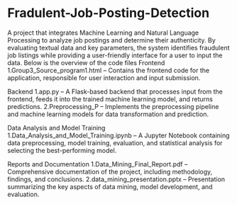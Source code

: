 # Fradulent-Job-Posting-Detection
A project that integrates Machine Learning and Natural Language Processing to analyze job postings and determine their authenticity. By evaluating textual data and key parameters, the system identifies fraudulent job listings while providing a user-friendly interface for a user to input the data.
Below is the overview of the code files
Frontend
1.Group3_Source_program1.html – Contains the frontend code for the application, responsible for user interaction and input submission.

Backend
1.app.py – A Flask-based backend that processes input from the frontend, feeds it into the trained machine learning model, and returns predictions.
2.Preprocessing_P – Implements the preprocessing pipeline and machine learning models for data transformation and prediction.

Data Analysis and Model Training
1.Data_Analysis_and_Model_Training.ipynb – A Jupyter Notebook containing data preprocessing, model training, evaluation, and statistical analysis for selecting the best-performing model.

Reports and Documentation
1.Data_Mining_Final_Report.pdf – Comprehensive documentation of the project, including methodology, findings, and conclusions.
2.data_mining_presentation.pptx – Presentation summarizing the key aspects of data mining, model development, and evaluation.
